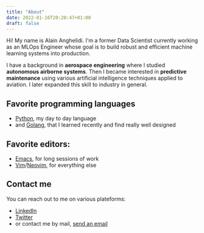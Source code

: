 ```yaml
---
title: "About"
date: 2022-01-16T20:20:47+01:00
draft: false
---
```


Hi! My name is Alain Anghelidi. I'm a former Data Scientist currently working
as an MLOps Engineer whose goal is to build robust and efficient machine learning systems into production.

I have a background in **aerospace engineering** where I studied **autonomous
airborne systems**. Then I became interested in **predictive maintenance** using various artificial
intelligence techniques applied to aviation. I later expanded this skill to
industry in general.

## Favorite programming languages
- [Python](https://www.python.org/), my day to day language
- and [Golang](https://go.dev/), that I learned recently and find really well designed

## Favorite editors:
- [Emacs](https://www.gnu.org/software/emacs/), for long sessions of work
- [Vim](https://www.vim.org/)/[Neovim](https://neovim.io/), for everything else

## Contact me
You can reach out to me on various plateforms:
- [LinkedIn](https://www.linkedin.com/in/alain-anghelidi/)
- [Twitter](https://twitter.com/alangel12407606)
- or contact me by mail, [send an email](mailto:alainanghelidi@gmail.com)
